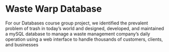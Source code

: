 # Waste Warp Database

For our Databases course group project, we identified the prevalent problem of trash in today’s world and designed, developed, and maintained a mySQL database to manage a waste management company’s daily operation using a web interface to handle thousands of customers, clients, and businesses
